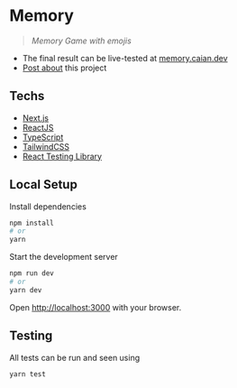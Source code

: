 # Memory

> _Memory Game with emojis_

- The final result can be live-tested at [memory.caian.dev](https://memory.caian.dev)
- [Post about](https://caian.dev/posts/create-memory-game-with-nextjs/) this project

## Techs

- [Next.js](https://nextjs.org/)
- [ReactJS](https://react.dev/)
- [TypeScript](https://www.typescriptlang.org/)
- [TailwindCSS](https://tailwindcss.com/)
- [React Testing Library](https://testing-library.com/)

## Local Setup

Install dependencies

```sh
npm install
# or
yarn
```

Start the development server

```sh
npm run dev
# or
yarn dev
```

Open [http://localhost:3000](http://localhost:3000) with your browser.

## Testing

All tests can be run and seen using

```sh
yarn test
```
